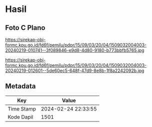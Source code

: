 # Hasil

## Foto C Plano

https://sirekap-obj-formc.kpu.go.id/fd6f/pemilu/pdpr/15/09/03/20/04/1509032004003-20240219-010741--3f089846-e9d8-4d80-9180-b773bbfb5765.jpg

https://sirekap-obj-formc.kpu.go.id/fd6f/pemilu/pdpr/15/09/03/20/04/1509032004003-20240219-012601--5de60ec5-648f-47d9-8e8b-1f8a2242092b.jpg


## Metadata

| Key        | Value               |
| ---------- | ------------------- |
| Time Stamp | 2024-02-24 22:33:55 |
| Kode Dapil | 1501                |



